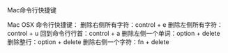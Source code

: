 Mac命令行快捷键

Mac OSX 命令行快捷键：
删除右侧所有字符：control + e
删除左侧所有字符：control + u
回到命令行行首：control + a
删除左侧一个单词：option + delete
删除整行：option + delete
删除右侧一个字符：fn + delete